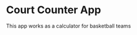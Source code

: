 Court Counter App
===================================

This app works as a calculator for basketball teams

